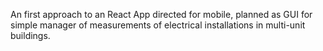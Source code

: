 An first  approach to an React App directed for mobile, planned as GUI for simple manager of measurements of electrical installations in multi-unit buildings.
